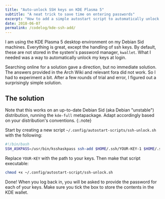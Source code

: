 ```yaml
---
title: "Auto-unlock SSH keys on KDE Plasma 5"
subtitle: "A neat trick to save time on entering passwords"
excerpt: "How to add a simple autostart script to automatically unlock ssh keys when loging in to KDE Plasma 5."
date: 2018-06-07
permalink: /codelog/kde-ssh-add/
---
```

I am using the KDE Plasma 5 desktop environment on my Debian Sid machines. Everything is great, except the handling of ssh keys. By default, these are not stored in the system's password manager, `kwallet`. What I needed was a way to automatically unlock my keys at login.

Searching online for a solution gave a direction, but no immediate solution. The answers provided in the Arch Wiki and relevant fora did not work. So I had to experiment a bit. After a few rounds of trial and error, I figured out a surprisingly simple solution.

## The solution

Note that this works on an up-to-date Debian Sid (aka Debian "unstable") distribution, running the `kde-full` metapackage. Adapt accordingly based on your distribution's conventions.
{:.note}

Start by creating a new script `~/.config/autostart-scripts/ssh-unlock.sh` with the following:

```sh
#!/bin/bash
SSH_ASKPASS=/usr/bin/ksshaskpass ssh-add $HOME/.ssh/YOUR-KEY-1 $HOME/.ssh/YOUR-KEY-2 </dev/null
```

Replace `YOUR-KEY` with the path to your keys. Then make that script executable:

```sh
chmod +x ~/.config/autostart-script/ssh-unlock.sh
```

Done! When you log back in, you will be asked to provide the password for each of your keys. Make sure you tick the box to store the contents in the KDE wallet.
